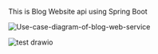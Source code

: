 This is Blog Website api using Spring Boot

![Use-case-diagram-of-blog-web-service](https://github.com/lthaibinh/blog-web-spring-boot/assets/81436585/7d8ee675-f345-48a1-aa4c-3772dfaaf2bd)

![test drawio](https://github.com/lthaibinh/blog-web-spring-boot/assets/81436585/a6b6e6dd-2e26-45e1-b90c-5606ff431671)
